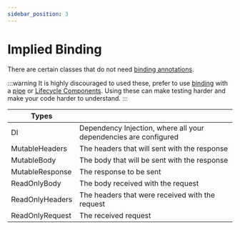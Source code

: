 ```yaml
---
sidebar_position: 3
---
```


# Implied Binding

There are certain classes that do not need [binding annotations][binding].

:::warning
It is highly discouraged to used these, prefer to use [binding] with a [pipe][pipes] or [Lifecycle Components][lifecycle-components]. Using these can make testing harder and make your code harder to understand.
:::

| Types | |
| --- | --- |
| DI | Dependency Injection, where all your dependencies are configured |
| MutableHeaders | The headers that will sent with the response |
| MutableBody | The body that will be sent with the response |
| MutableResponse | The response to be sent |
| ReadOnlyBody | The body received with the request |
| ReadOnlyHeaders | The headers that were received with the request |
| ReadOnlyRequest | The received request |

[binding]: ./binding.md
[pipes]: ./pipes.md
[lifecycle-components]: ../lifecycle-components/index.md
